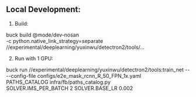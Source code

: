 
## Local Development:

1. Build:

buck build @mode/dev-nosan \
	-c python.native_link_strategy=separate \
	//experimental/deeplearning/yuxinwu/detectron2/tools/...

2. Run with 1 GPU:

buck run //experimental/deeplearning/yuxinwu/detectron2/tools:train_net -- \
	--config-file configs/e2e_mask_rcnn_R_50_FPN_1x.yaml \
	PATHS_CATALOG infra/fb/paths_catalog.py \
	SOLVER.IMS_PER_BATCH 2 SOLVER.BASE_LR 0.002
